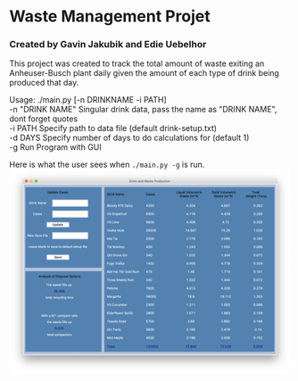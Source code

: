# Waste Management Projet
### Created by Gavin Jakubik and Edie Uebelhor

This project was created to track the total amount of waste exiting an Anheuser-Busch plant daily given the amount of each type of drink being produced that day. 

Usage: ./main.py [-n DRINKNAME -i PATH]  
    -n "DRINK NAME" Singular drink data, pass the name as "DRINK NAME", dont forget quotes  
    -i PATH         Specify path to data file (default drink-setup.txt)  
    -d DAYS         Specify number of days to do calculations for (default 1)  
    -g              Run Program with GUI  

Here is what the user sees when `./main.py -g` is run.
![Gui Picture](/images/GuiPic.png)
